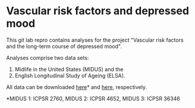 # Vascular risk factors and depressed mood

This git lab repro contains analyses for the project "Vascular risk factors and the long-term course of depressed mood". 

Analyses comprise two data sets: 

1. Midlife in the United States (MIDUS) and the 
2. English Longitudinal Study of Ageing (ELSA). 

All data can be downloaded [here](https://www.icpsr.umich.edu/icpsrweb/ICPSR/series/203)* and [here](https://beta.ukdataservice.ac.uk/datacatalogue/series/series?id=200011), respectively. 



*MIDUS 1: ICPSR 2760, MIDUS 2: ICPSR 4652, MIDUS 3: ICPSR 36346